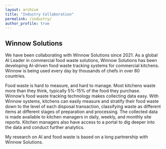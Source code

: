 ```yaml
---
layout: archive
title: "Industry Collaboration"
permalink: /industry/
author_profile: true
---
```


## Winnow Solutions
We have been collaborating with Winnow Solutions since 2021. As a global AI Leader in commercial food waste solutions, Winnow Solutions has been developing AI-driven food waste tracking systems for commercial kitchens. Winnow is being used every day by thousands of chefs in over 80 countries. 

Food waste is hard to measure, and hard to manage. Most kitchens waste more than they think, typically 5%-15% of the food they purchase. Winnow’s food waste tracking technology makes collecting data easy. With Winnow systems, kitchens can easily measure and stratify their food waste down to the level of each disposal transaction, classifying waste as different items at different stages of preparation and processing. The collected data is made available to kitchen managers in daily, weekly, and monthly site reports. Kitchen managers also have access to a portal to dig deeper into the data and conduct further analytics. 

My research on AI and food waste is based on a long partnership with Winnow Solutions. 

